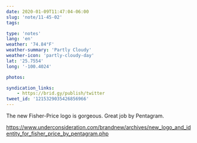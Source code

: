 ```yaml
---
date: 2020-01-09T11:47:04-06:00
slug: 'note/11-45-02'
tags:

type: 'notes'
lang: 'en'
weather: '74.84°F'
weather-summary: 'Partly Cloudy'
weather-icon: 'partly-cloudy-day'
lat: '25.7554'
long: '-100.4024'

photos:

syndication_links:
    - https://brid.gy/publish/twitter
tweet_id: '1215329035426856966'
---
```

The new Fisher-Price logo is gorgeous. Great job by Pentagram. 

https://www.underconsideration.com/brandnew/archives/new_logo_and_identity_for_fisher_price_by_pentagram.php